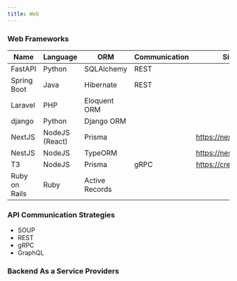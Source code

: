 ```yaml
---
title: Web
---
```



### Web Frameworks

| Name          | Language       | ORM            | Communication | Site                  |
|---------------|----------------|----------------|---------------|-----------------------|
| FastAPI       | Python         | SQLAlchemy     | REST          |                       |
| Spring Boot   | Java           | Hibernate      | REST          |                       |
| Laravel       | PHP            | Eloquent ORM   |               |                       |
| django        | Python         | Django ORM     |               |                       |
| NextJS        | NodeJS (React) | Prisma         |               | https://nextjs.org/   |
| NestJS        | NodeJS         | TypeORM        |               | https://nestjs.com/   |
| T3            | NodeJS         | Prisma         | gRPC          | https://create.t3.gg/ |
| Ruby on Rails | Ruby           | Active Records |               |                       |


### API Communication Strategies

- SOUP
- REST
- gRPC
- GraphQL

### Backend As a Service Providers

